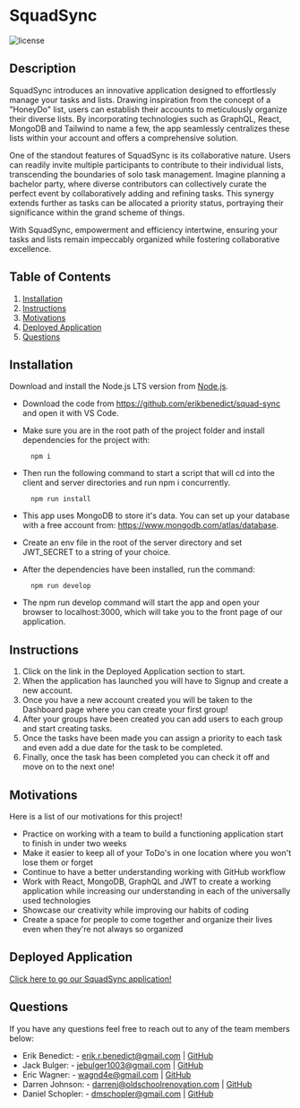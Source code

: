# SquadSync
![license](https://img.shields.io/badge/License-MIT-yellowgreen)
## Description

SquadSync introduces an innovative application designed to effortlessly manage your tasks and lists. Drawing inspiration from the concept of a "HoneyDo" list, users can establish their accounts to meticulously organize their diverse lists. By incorporating technologies such as GraphQL, React, MongoDB and Tailwind to name a few, the app seamlessly centralizes these lists within your account and offers a comprehensive solution.

One of the standout features of SquadSync is its collaborative nature. Users can readily invite multiple participants to contribute to their individual lists, transcending the boundaries of solo task management. Imagine planning a bachelor party, where diverse contributors can collectively curate the perfect event by collaboratively adding and refining tasks. This synergy extends further as tasks can be allocated a priority status, portraying their significance within the grand scheme of things.

With SquadSync, empowerment and efficiency intertwine, ensuring your tasks and lists remain impeccably organized while fostering collaborative excellence.

## Table of Contents
1. [Installation](#installation)
2. [Instructions](#instructions)
3. [Motivations](#motivations)
4. [Deployed Application](#deployed-application)
5. [Questions](#questions)
## Installation
Download and install the Node.js LTS version from [Node.js](https://nodejs.org/en).
- Download the code from https://github.com/erikbenedict/squad-sync and open it with VS Code.
- Make sure you are in the root path of the project folder and install dependencies for the project with:

        npm i

- Then run the following command to start a script that will cd into the client and server directories and run npm i concurrently.

        npm run install

- This app uses MongoDB to store it's data. You can set up your database with a free account from: https://www.mongodb.com/atlas/database.
- Create an env file in the root of the server directory and set JWT_SECRET to a string of your choice.
- After the dependencies have been installed, run the command:

        npm run develop

- The npm run develop command will start the app and open your browser to localhost:3000, which will take you to the front page of our application.

## Instructions

1. Click on the link in the Deployed Application section to start.
2. When the application has launched you will have to Signup and create a new account.
3. Once you have a new account created you will be taken to the Dashboard page where you can create your first group!
4. After your groups have been created you can add users to each group and start creating tasks.
5. Once the tasks have been made you can assign a priority to each task and even add a due date for the task to be completed.
6. Finally, once the task has been completed you can check it off and move on to the next one!


## Motivations

Here is a list of our motivations for this project!

- Practice on working with a team to build a functioning application start to finish in under two weeks
- Make it easier to keep all of your ToDo's in one location where you won't lose them or forget
- Continue to have a better understanding working with GitHub workflow
- Work with React, MongoDB, GraphQL and JWT to create a working application while increasing our understanding in each of the universally used technologies
- Showcase our creativity while improving our habits of coding
- Create a space for people to come together and organize their lives even when they're not always so organized
## Deployed Application

[Click here to go our SquadSync application!](https://squad-sync-5e36d690cf8e.herokuapp.com/)
## Questions
If you have any questions feel free to reach out to any of the team members below:

- Erik Benedict: - erik.r.benedict@gmail.com | [GitHub](https://github.com/erikbenedict)
- Jack Bulger: - jebulger1003@gmail.com | [GitHub](https://github.com/jebulger)
- Eric Wagner: - wagnd4e@gmail.com | [GitHub](https://github.com/SparkkyJD)
- Darren Johnson: - darrenj@oldschoolrenovation.com | [GitHub](https://github.com/Roadglide131)
- Daniel Schopler: - dmschopler@gmail.com | [GitHub](https://github.com/Dmschopler)
